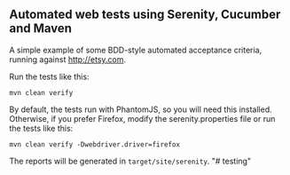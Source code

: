 ## Automated web tests using Serenity, Cucumber and Maven

A simple example of some BDD-style automated acceptance criteria, running against http://etsy.com. 

Run the tests like this:

```
mvn clean verify
```

By default, the tests run with PhantomJS, so you will need this installed. Otherwise, if you prefer Firefox, modify the serenity.properties file or run the tests like this:
```
mvn clean verify -Dwebdriver.driver=firefox
```

The reports will be generated in `target/site/serenity`.
"# testing" 
